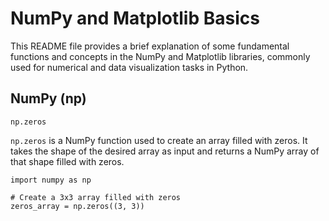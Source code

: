 # NumPy and Matplotlib Basics

This README file provides a brief explanation of some fundamental functions and concepts in the NumPy and Matplotlib libraries, commonly used for numerical and data visualization tasks in Python.
## NumPy (np)
` np.zeros `

` np.zeros ` is a NumPy function used to create an array filled with zeros. It takes the shape of the desired array as input and returns a NumPy array of that shape filled with zeros.

```
import numpy as np

# Create a 3x3 array filled with zeros
zeros_array = np.zeros((3, 3))
```
